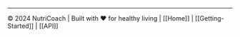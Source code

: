 ---

© 2024 NutriCoach | Built with ❤️ for healthy living | [[Home]] | [[Getting-Started]] | [[API]]